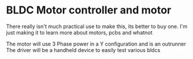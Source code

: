 # BLDC Motor controller and motor
There really isn't much practical use to make this, its better to buy one. I'm just making it to learn more about motors, pcbs and whatnot

The motor will use 3 Phase power in a Y configuration and is an outrunner
The driver will be a handheld device to easily test various bldcs 

